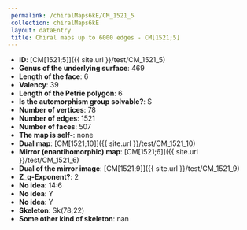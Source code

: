 ```yaml
--- 
 permalink: /chiralMaps6kE/CM_1521_5 
 collection: chiralMaps6kE
 layout: dataEntry
 title: Chiral maps up to 6000 edges - CM[1521;5]
---
```


- **ID**: [CM[1521;5]]({{ site.url }}/test/CM_1521_5)
- **Genus of the underlying surface**: 469
- **Length of the face**: 6
- **Valency**: 39
- **Length of the Petrie polygon**: 6
- **Is the automorphism group solvable?**: S
- **Number of vertices**: 78
- **Number of edges**: 1521
- **Number of faces**: 507
- **The map is self-**: none
- **Dual map**: [CM[1521;10]]({{ site.url }}/test/CM_1521_10)
- **Mirror (enantihomorphic) map**: [CM[1521;6]]({{ site.url }}/test/CM_1521_6)
- **Dual of the mirror image**: [CM[1521;9]]({{ site.url }}/test/CM_1521_9)
- **Z_q-Exponent?**: 2
- **No idea**:  14:6
- **No idea**: Y
- **No idea**: Y
- **Skeleton**: Sk(78;22)
- **Some other kind of skeleton**: nan
